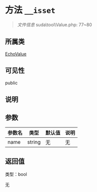 # 方法 `__isset`

> *文件信息* suda\tool\Value.php: 77~80

## 所属类 

[EchoValue](../EchoValue.md)

## 可见性

 public 

## 说明



## 参数


| 参数名 | 类型 | 默认值 | 说明 |
|--------|-----|-------|-------|
| name |  string | 无 | 无 |



## 返回值

类型：bool

无

